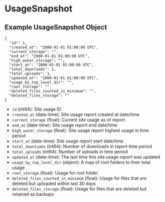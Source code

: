 # UsageSnapshot

## Example UsageSnapshot Object

```
{
  "id": 1,
  "created_at": "2000-01-01 01:00:00 UTC",
  "current_storage": "",
  "end_at": "2000-01-01 01:00:00 UTC",
  "high_water_storage": "",
  "start_at": "2000-01-01 01:00:00 UTC",
  "total_downloads": 1,
  "total_uploads": 1,
  "updated_at": "2000-01-01 01:00:00 UTC",
  "usage_by_top_level_dir": "",
  "root_storage": "",
  "deleted_files_counted_in_minimum": "",
  "deleted_files_storage": ""
}
```

* `id` (int64): Site usage ID
* `created_at` (date-time): Site usage report created at date/time
* `current_storage` (float): Current site usage as of report
* `end_at` (date-time): Site usage report end date/time
* `high_water_storage` (float): Site usage report highest usage in time period
* `start_at` (date-time): Site usage report start date/time
* `total_downloads` (int64): Number of downloads in report time period
* `total_uploads` (int64): Number of uploads in time period
* `updated_at` (date-time): The last time this site usage report was updated
* `usage_by_top_level_dir` (object): A map of root folders to their total usage
* `root_storage` (float): Usage for root folder
* `deleted_files_counted_in_minimum` (float): Usage for files that are deleted but uploaded within last 30 days
* `deleted_files_storage` (float): Usage for files that are deleted but retained as backups
